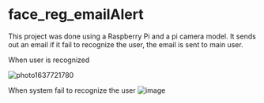 # face_reg_emailAlert
This project was done using a Raspberry Pi and a pi camera model. It sends out an email if it fail to recognize the user, the email is sent to main user.

When user is recognized 

![photo1637721780](https://user-images.githubusercontent.com/60684968/143162227-44a5644c-d5eb-48ba-8975-879446ca50e0.jpeg)


When system fail to recognize the user 
![image](https://user-images.githubusercontent.com/60684968/143162539-0304dc3d-3c92-48ca-84f4-7463568c6098.png)
